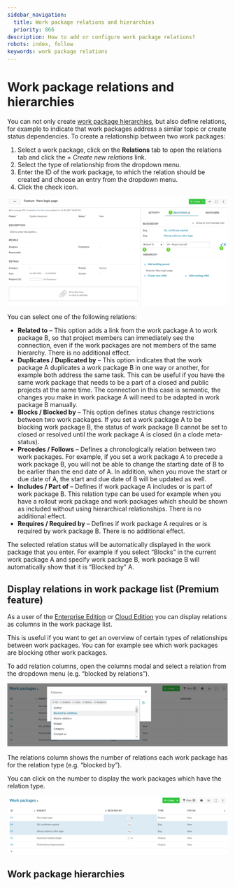 ```yaml
---
sidebar_navigation:
  title: Work package relations and hierarchies
  priority: 866
description: How to add or configure work package relations?
robots: index, follow
keywords: work package relations
---
```


# Work package relations and hierarchies

You can not only create [work package hierarchies](#work-package-hierarchies), but also define relations, for example to indicate that work packages address a similar topic or create status dependencies. To create a relationship between two work packages:

1. Select a work package, click on the **Relations** tab to open the relations tab and click the *+ Create new relations* link.
2. Select the type of relationship from the dropdown menu.
3. Enter the ID of the work package, to which the relation should be created and choose an entry from the dropdown menu.
4. Click the check icon.

![Add work package-Relations](Add-Relations-1024x507@2x.png)

You can select one of the following relations:

- **Related to** – This option adds a link from the work  package A to work package B, so that project members can immediately see the connection, even if the work packages are not members of the same  hierarchy. There is no additional effect.
- **Duplicates / Duplicated by** – This option indicates  that the work package A duplicates a work package B in one way or  another, for example both address the same task. This can be useful if  you have the same work package that needs to be a part of a closed and  public projects at the same time. The connection in this case is  semantic, the changes you make in work package A will need to be adapted in work package B manually.
- **Blocks / Blocked by** – This option defines status  change restrictions between two work packages. If you set a work package A to be blocking work package B, the status of work package B cannot be set to closed or resolved until the work package A is closed (in a  clode meta-status).
- **Precedes / Follows** – Defines a chronologically  relation between two work packages.  For example, if you set a work  package A to precede a work package B, you will not be able to change  the starting date of B to be earlier than the end date of A. In  addition, when you move the start or due date of A, the start and due  date of B will be updated as well.
- **Includes / Part of** – Defines if work package A  includes or is part of work package B. This relation type can be used  for example when you have a rollout work package and work packages which should be shown as included without using hierarchical relationships.  There is no additional effect.
- **Requires / Required by** – Defines if work package A requires or is required by work package B. There is no additional effect.

The selected relation status will be automatically displayed in the  work package that you enter. For example if you select “Blocks” in the  current work package A and specify work package B, work package B will  automatically show that it is “Blocked by” A.

## Display relations in work package list (Premium feature)

As a user of the [Enterprise Edition](https://www.openproject.org/enterprise-edition/) or [Cloud Edition](https://www.openproject.org/hosting/) you can display relations as columns in the work package list.

This is useful if you want to get an overview of certain types of  relationships between work packages. You can for example see which work  packages are blocking other work packages.

To add relation columns, open the columns modal and select a relation from the dropdown menu (e.g. “blocked by relations”).

![Add-relation-column](Add-relation-column.png)

The relations column shows the number of relations each work package has for the relation type (e.g. “blocked by”).

You can click on the number to display the work packages which have the relation type.

![Relations_column](Relations_column.png)        

## Work package hierarchies

